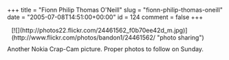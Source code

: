 +++
title = "Fionn Philip Thomas O'Neill"
slug = "fionn-philip-thomas-oneill"
date = "2005-07-08T14:51:00+00:00"
id = 124
comment = false
+++

<div style="float: right; margin-left: 10px; margin-bottom: 10px;"> [![](http://photos22.flickr.com/24461562_f0b70ee42d_m.jpg)](http://www.flickr.com/photos/bandon1/24461562/ "photo sharing")
<span style="margin-top: 0px;font-size:0;" >  [image021.jpg](http://www.flickr.com/photos/bandon1/24461562/) 
 Originally uploaded by [bandon1](http://www.flickr.com/people/bandon1/). </span></div>

Another Nokia Crap-Cam picture. Proper photos to follow on Sunday.
